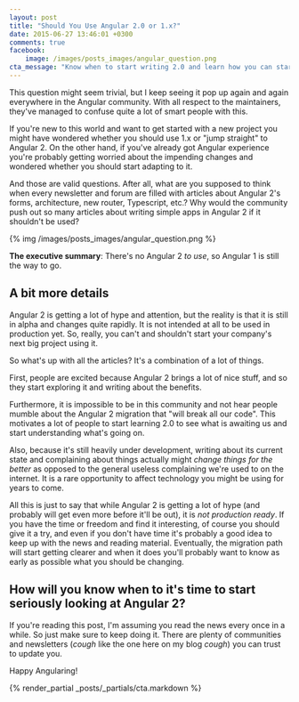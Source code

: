 ```yaml
---
layout: post
title: "Should You Use Angular 2.0 or 1.x?"
date: 2015-06-27 13:46:01 +0300
comments: true
facebook:
    image: /images/posts_images/angular_question.png
cta_message: "Know when to start writing 2.0 and learn how you can start preparing ahead today!"
---
```


This question might seem trivial, but I keep seeing it pop up again and again everywhere in the Angular community. With all respect to the maintainers, they've managed to confuse quite a lot of smart people with this.

If you're new to this world and want to get started with a new project you might have wondered whether you should use 1.x or "jump straight" to Angular 2. On the other hand, if you've already got Angular experience you're probably getting worried about the impending changes and wondered whether you should start adapting to it.

And those are valid questions. After all, what are you supposed to think when every newsletter and forum are filled with articles about Angular 2's forms, architecture, new router, Typescript, etc.? Why would the community push out so many articles about writing simple apps in Angular 2 if it shouldn't be used?

{% img /images/posts_images/angular_question.png %}

**The executive summary**: There's no Angular 2 *to use*, so Angular 1 is still the way to go.

## A bit more details

Angular 2 is getting a lot of hype and attention, but the reality is that it is still in alpha and changes quite rapidly. It is not intended at all to be used in production yet. So, really, you can't and shouldn't start your company's next big project using it.

So what's up with all the articles? It's a combination of a lot of things.

First, people are excited because Angular 2 brings a lot of nice stuff, and so they start exploring it and writing about the benefits.

Furthermore, it is impossible to be in this community and not hear people mumble about the Angular 2 migration that "will break all our code". This motivates a lot of people to start learning 2.0 to see what is awaiting us and start understanding what's going on.

Also, because it's still heavily under development, writing about its current state and complaining about things actually might *change things for the better* as opposed to the general useless complaining we're used to on the internet. It is a rare opportunity to affect technology you might be using for years to come.

All this is just to say that while Angular 2 is getting a lot of hype (and probably will get even more before it'll be out), it is *not production ready*. If you have the time or freedom and find it interesting, of course you should give it a try, and even if you don't have time it's probably a good idea to keep up with the news and reading material. Eventually, the migration path will start getting clearer and when it does you'll probably want to know as early as possible what you should be changing.

## How will you know when to it's time to start seriously looking at Angular 2?

If you're reading this post, I'm assuming you read the news every once in a while. So just make sure to keep doing it. There are plenty of communities and newsletters (*cough* like the one here on my blog *cough*) you can trust to update you.

Happy Angularing!

{% render_partial _posts/_partials/cta.markdown %}
